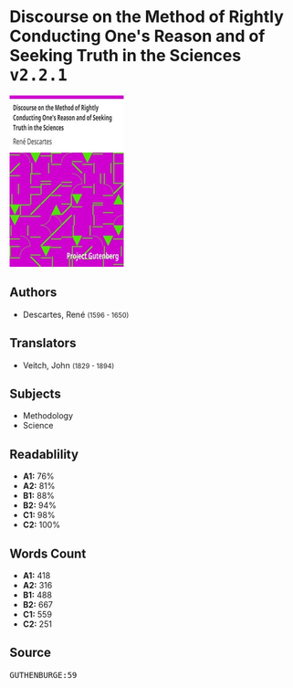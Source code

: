 # Discourse on the Method of Rightly Conducting One's Reason and of Seeking Truth in the Sciences <kbd>v2.2.1</kbd>

![](./cover.medium.jpg "")

## Authors


 - Descartes, René <small>(1596 - 1650)</small>

## Translators


 - Veitch, John <small>(1829 - 1894)</small>

## Subjects


 - Methodology
 - Science

## Readablility


 - **A1:** 76%
 - **A2:** 81%
 - **B1:** 88%
 - **B2:** 94%
 - **C1:** 98%
 - **C2:** 100%

## Words Count


 - **A1:** 418
 - **A2:** 316
 - **B1:** 488
 - **B2:** 667
 - **C1:** 559
 - **C2:** 251

## Source


<kbd>GUTHENBURGE:59</kbd>

